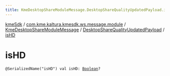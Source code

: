 ```yaml
---
title: KmeDesktopShareModuleMessage.DesktopShareQualityUpdatedPayload.isHD - kmeSdk
---
```


[kmeSdk](../../../index.html) / [com.kme.kaltura.kmesdk.ws.message.module](../../index.html) / [KmeDesktopShareModuleMessage](../index.html) / [DesktopShareQualityUpdatedPayload](index.html) / [isHD](./is-h-d.html)

# isHD

`@SerializedName("isHD") val isHD: `[`Boolean`](https://kotlinlang.org/api/latest/jvm/stdlib/kotlin/-boolean/index.html)`?`